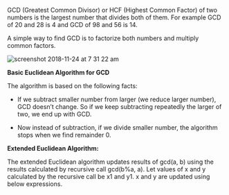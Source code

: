 GCD (Greatest Common Divisor) or HCF (Highest Common Factor) of two numbers is the largest number that divides both of them.
For example GCD of 20 and 28 is 4 and GCD of 98 and 56 is 14.

A simple way to find GCD is to factorize both numbers and multiply common factors.

![screenshot 2018-11-24 at 7 31 22 am](https://user-images.githubusercontent.com/41565823/48965314-01a03700-efbb-11e8-9091-97ebf8d693c2.png)

**Basic Euclidean Algorithm for GCD**

The algorithm is based on the following facts:

- If we subtract smaller number from larger (we reduce larger number), GCD doesn’t change. So if we keep subtracting repeatedly the larger of two, we end up with GCD.

- Now instead of subtraction, if we divide smaller number, the algorithm stops when we find remainder 0.


**Extended Euclidean Algorithm:**

The extended Euclidean algorithm updates results of gcd(a, b) using the results calculated by recursive call gcd(b%a, a). Let values of x and y calculated by the recursive call be x1 and y1. x and y are updated using below expressions.

